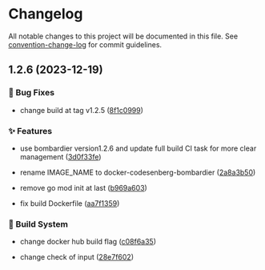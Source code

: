 # Changelog

All notable changes to this project will be documented in this file. See [convention-change-log](https://github.com/convention-change/convention-change-log) for commit guidelines.

## 1.2.6 (2023-12-19)

### 🐛 Bug Fixes

* change build at tag v1.2.5 ([8f1c0999](https://github.com/sinlov/docker-codesenberg-bombardier/commit/8f1c0999a4a568f54c5d35f5fef2daa2b9bfc13d))

### ✨ Features

* use bombardier version1.2.6 and update full build CI task for more clear management ([3d0f33fe](https://github.com/sinlov/docker-codesenberg-bombardier/commit/3d0f33fe8897809f99ca1f74ba3b97bd6806905d))

* rename IMAGE_NAME to docker-codesenberg-bombardier ([2a8a3b50](https://github.com/sinlov/docker-codesenberg-bombardier/commit/2a8a3b505f1535df18c5c728d7355fceb5a85486))

* remove go mod init at last ([b969a603](https://github.com/sinlov/docker-codesenberg-bombardier/commit/b969a603c7bb6da8f14709398ed936f001e07a30))

* fix build Dockerfile ([aa7f1359](https://github.com/sinlov/docker-codesenberg-bombardier/commit/aa7f13597d0ec68a6cca1c0036dd4df6f2ae7743))

### 👷‍ Build System

* change docker hub build flag ([c08f6a35](https://github.com/sinlov/docker-codesenberg-bombardier/commit/c08f6a358914bb150e4a7c3ab99f7bbf755be7aa))

* change check of input ([28e7f602](https://github.com/sinlov/docker-codesenberg-bombardier/commit/28e7f602d6264436e02ab92e6b7ca701b7bad8a0))
